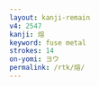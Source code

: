 ```yaml
---
layout: kanji-remain
v4: 2547
kanji: 熔
keyword: fuse metal
strokes: 14
on-yomi: ヨウ
permalink: /rtk/熔/
---
```






